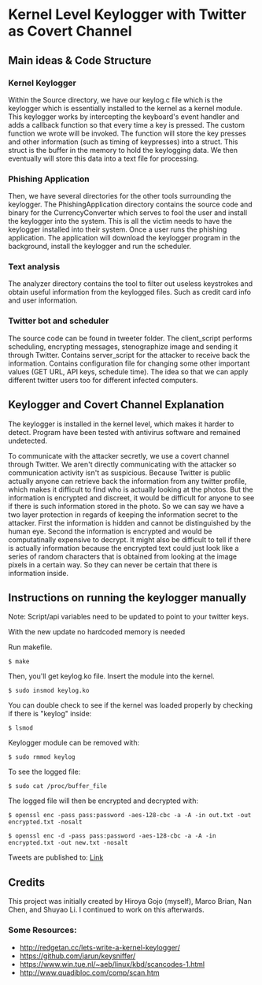 # Kernel Level Keylogger with Twitter as Covert Channel

## Main ideas & Code Structure 

### Kernel Keylogger

Within the Source directory, we have our keylog.c file which is the keylogger which is essentially installed to the kernel as a kernel module. This keylogger works by intercepting the keyboard's event handler and adds a callback function so that every time a key is pressed. The custom function we wrote will be invoked. The function will store the key presses and other information (such as timing of keypresses) into a struct. This struct is the buffer in the memory to hold the keylogging data. We then eventually will store this data into a text file for processing. 

### Phishing Application 

Then, we have several directories for the other tools surrounding the keylogger. The PhishingApplication directory contains the source code and binary for the CurrencyConverter which serves to fool the user and install the keylogger into the system. This is all the victim needs to have the keylogger installed into their system. Once a user runs the phishing application. The application will download the keylogger program in the background, install the keylogger and run the scheduler. 


### Text analysis

The analyzer directory contains the tool to filter out useless keystrokes and obtain useful information from the keylogged files. Such as credit card info and user information. 

### Twitter bot and scheduler

The source code can be found in tweeter folder. The client_script performs scheduling, encrypting messages, stenographize image and sending it through Twitter. Contains server_script for the attacker to receive back the information. Contains configuration file for changing some other important values (GET URL, API keys, schedule time). The idea so that we can apply different twitter users too for different infected computers. 

## Keylogger and Covert Channel Explanation

The keylogger is installed in the kernel level, which makes it harder to detect. Program have been tested with antivirus software and remained undetected. 

To communicate with the attacker secretly, we use a covert channel through Twitter. We aren't directly communicating with the attacker so communication activity isn't as suspicious. Because Twitter is public actually anyone can retrieve back the information from any twitter profile, which makes it difficult to find who is actually looking at the photos. But the information is encrypted and discreet, it would be difficult for anyone to see if there is such information stored in the photo. So we can say we have a two layer protection in regards of keeping the information secret to the attacker. First the information is hidden and cannot be distinguished by the human eye. Second the information is encrypted and would be computatinally expensive to decrypt. It might also be difficult to tell if there is actually information because the encrypted text could just look like a series of random characters that is obtained from looking at the image pixels in a certain way. So they can never be certain that there is information inside. 

## Instructions on running the keylogger manually

Note: Script/api variables need to be updated to point to your twitter keys.

With the new update no hardcoded memory is needed

Run makefile.

`$ make`

Then, you'll get keylog.ko file. Insert the module into the kernel.

`$ sudo insmod keylog.ko`

You can double check to see if the kernel was loaded properly by checking if there is "keylog" inside:

`$ lsmod`

Keylogger module can be removed with:

`$ sudo rmmod keylog`

To see the logged file:

`$ sudo cat /proc/buffer_file`

The logged file will then be encrypted and decrypted with:

`$ openssl enc -pass pass:password -aes-128-cbc -a -A -in out.txt -out encrypted.txt -nosalt`

`$ openssl enc -d -pass pass:password -aes-128-cbc -a -A -in encrypted.txt -out new.txt -nosalt`

Tweets are published to: [Link](https://twitter.com/Lemon12776532)

## Credits
This project was initially created by Hiroya Gojo (myself), Marco Brian, Nan Chen, and Shuyao Li. I continued to work on this afterwards.

### Some Resources: 
- http://redgetan.cc/lets-write-a-kernel-keylogger/
- https://github.com/jarun/keysniffer/
- https://www.win.tue.nl/~aeb/linux/kbd/scancodes-1.html
- http://www.quadibloc.com/comp/scan.htm
